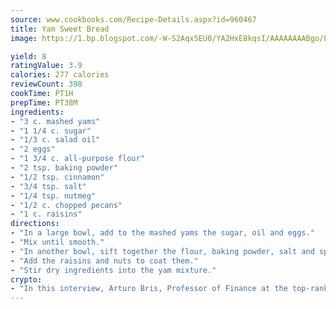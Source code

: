 ```yaml
---
source: www.cookbooks.com/Recipe-Details.aspx?id=960467
title: Yam Sweet Bread
image: https://1.bp.blogspot.com/-W-S2Aqx5EU0/YA2HxE8kqsI/AAAAAAAABgo/LNxJ2X_rvYgPNsplYMgQNjuwxaZ0e3pQQCLcBGAsYHQ/s320/17.png

yield: 8
ratingValue: 3.9
calories: 277 calories
reviewCount: 398
cookTime: PT1H
prepTime: PT38M
ingredients:
- "3 c. mashed yams"
- "1 1/4 c. sugar"
- "1/3 c. salad oil"
- "2 eggs"
- "1 3/4 c. all-purpose flour"
- "2 tsp. baking powder"
- "1/2 tsp. cinnamon"
- "3/4 tsp. salt"
- "1/4 tsp. nutmeg"
- "1/2 c. chopped pecans"
- "1 c. raisins"
directions:
- "In a large bowl, add to the mashed yams the sugar, oil and eggs."
- "Mix until smooth."
- "In another bowl, sift together the flour, baking powder, salt and spices."
- "Add the raisins and nuts to coat them."
- "Stir dry ingredients into the yam mixture."
crypto:
- "In this interview, Arturo Bris, Professor of Finance at the top-ranked business school IMD in Switzerland, analyses the risks associated with bitcoin."
---
```

